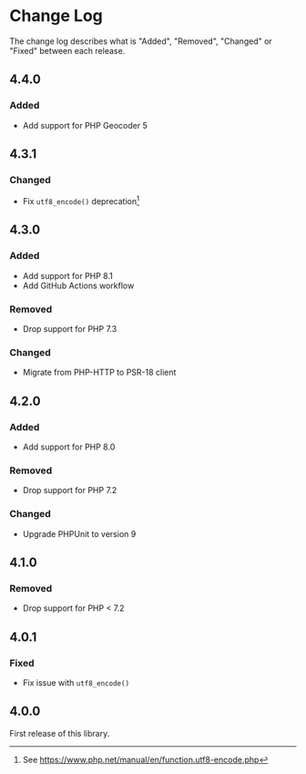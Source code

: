 # Change Log

The change log describes what is "Added", "Removed", "Changed" or "Fixed" between each release.

## 4.4.0

### Added

- Add support for PHP Geocoder 5

## 4.3.1

### Changed

- Fix `utf8_encode()` deprecation[^1]

## 4.3.0

### Added

- Add support for PHP 8.1
- Add GitHub Actions workflow

### Removed

- Drop support for PHP 7.3

### Changed

- Migrate from PHP-HTTP to PSR-18 client

## 4.2.0

### Added

- Add support for PHP 8.0

### Removed

- Drop support for PHP 7.2

### Changed

- Upgrade PHPUnit to version 9

## 4.1.0

### Removed

- Drop support for PHP < 7.2

## 4.0.1

### Fixed

- Fix issue with `utf8_encode()`

## 4.0.0

First release of this library.

[^1]: See https://www.php.net/manual/en/function.utf8-encode.php
